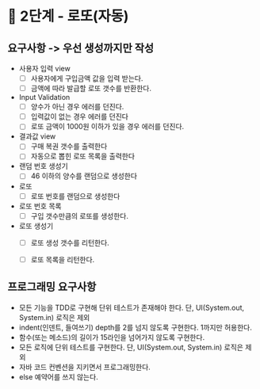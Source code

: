 # 🚀 2단계 - 로또(자동)

## 요구사항 -> 우선 생성까지만 작성

* 사용자 입력 view
    * [ ] 사용자에게 구입금액 값을 입력 받는다.
    * [ ] 금액에 따라 발급할 로또 갯수를 반환한다.

* Input Validation
    * [ ] 양수가 아닌 경우 에러를 던진다.
    * [ ] 입력값이 없는 경우 에러를 던진다
    * [ ] 로또 금액이 1000원 이하가 있을 경우 에러를 던진다.

* 결과값 view
    * [ ] 구매 복권 갯수를 출력한다
    * [ ] 자동으로 뽑힌 로또 목록을 출력한다

* 랜덤 번호 생성기
    * [ ] 46 이하의 양수를 랜덤으로 생성한다

* 로또
    * [ ] 로또 번호를 랜덤으로 생성한다

* 로또 번호 목록
    * [ ] 구입 갯수만큼의 로또를 생성한다.

* 로또 생성기
    * [ ] 로또 생성 갯수를 리턴한다.
    * [ ] 로또 목록을 리턴한다.


## 프로그래밍 요구사항
* 모든 기능을 TDD로 구현해 단위 테스트가 존재해야 한다. 단, UI(System.out, System.in) 로직은 제외
* indent(인덴트, 들여쓰기) depth를 2를 넘지 않도록 구현한다. 1까지만 허용한다.
* 함수(또는 메소드)의 길이가 15라인을 넘어가지 않도록 구현한다.
* 모든 로직에 단위 테스트를 구현한다. 단, UI(System.out, System.in) 로직은 제외
* 자바 코드 컨벤션을 지키면서 프로그래밍한다.
* else 예약어를 쓰지 않는다.

